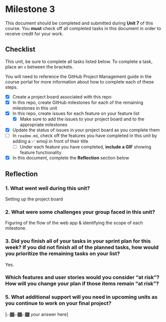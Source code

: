 # Milestone 3

This document should be completed and submitted during **Unit 7** of this course. You **must** check off all completed tasks in this document in order to receive credit for your work.

## Checklist

This unit, be sure to complete all tasks listed below. To complete a task, place an `x` between the brackets.

You will need to reference the GitHub Project Management guide in the course portal for more information about how to complete each of these steps.

- [X] Create a project board associated with this repo
- [X] In this repo, create GitHub milestones for each of the remaining milestones in this unit
- [X] In this repo, create issues for each feature on your feature list
  - [X] Make sure to add the issues to your project board and to the appropriate milestones
- [X] Update the status of issues in your project board as you complete them
- [ ] In `readme.md`, check off the features you have completed in this unit by adding a ✅ emoji in front of their title
  - [ ] Under each feature you have completed, **include a GIF** showing feature functionality
- [X] In this document, complete the **Reflection** section below

## Reflection

### 1. What went well during this unit?

Setting up the project board

### 2. What were some challenges your group faced in this unit?

Figuring of the flow of the web app & identifying the scope of each milestone.

### 3. Did you finish all of your tasks in your sprint plan for this week? If you did not finish all of the planned tasks, how would you prioritize the remaining tasks on your list?

Yes.

### Which features and user stories would you consider “at risk”? How will you change your plan if those items remain “at risk”?



### 5. What additional support will you need in upcoming units as you continue to work on your final project?

[👉🏾👉🏾👉🏾 your answer here]
